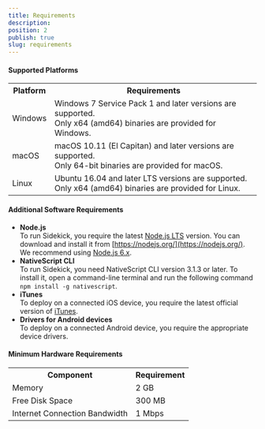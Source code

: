 ```yaml
---
title: Requirements
description: 
position: 2
publish: true
slug: requirements
---
```


#### Supported Platforms

<table>
  <tr>
    <th>Platform</th>
    <th>Requirements</th>
  </tr>
  <tr>
    <td>Windows</td>
    <td>
        Windows 7 Service Pack 1 and later versions are supported.<br/> 
        Only x64 (amd64) binaries are provided for Windows.
    </td>
  </tr>
  <tr>
    <td>macOS</td>
    <td>
        macOS 10.11 (El Capitan) and later versions are supported. <br/> 
        Only 64-bit binaries are provided for macOS.
    </td>
  </tr>
  <tr>
    <td>Linux</td>
    <td>
        Ubuntu 16.04 and later LTS versions are supported. <br/>
        Only x64 (amd64) binaries are provided for Linux.        
    </td>
  </tr>
</table>

#### Additional Software Requirements

* **Node.js**</br> To run Sidekick, you require the latest [Node.js LTS](https://github.com/nodejs/LTS#lts-schedule) version. You can download and install it from [https://nodejs.org/](https://nodejs.org/). We recommend using [Node.js 6.x](https://nodejs.org/dist/latest-v6.x/).
* **NativeScript CLI**</br> To run Sidekick, you need NativeScript CLI version 3.1.3 or later. To install it, open a command-line terminal and run the following command `npm install -g nativescript`. 
* **iTunes**</br> To deploy on a connected iOS device, you require the latest official version of [iTunes](http://www.apple.com/bg/itunes/download/).
* **Drivers for Android devices**</br> To deploy on a connected Android device, you require the appropriate device drivers.

#### Minimum Hardware Requirements

<table>
  <tr>
    <th>Component</th>
    <th>Requirement</th>
  </tr>
  <tr>
    <td>Memory</td>
    <td>2 GB</td>
  </tr>
  <tr>
    <td>Free Disk Space</td>
    <td>300 MB</td>
  </tr>
  <tr>
    <td>Internet Connection Bandwidth</td>
    <td>1 Mbps</td>
  </tr>
</table>